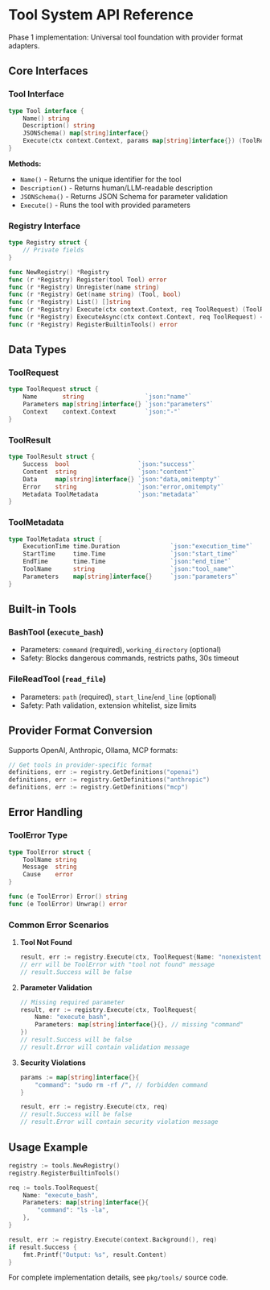 # Tool System API Reference

Phase 1 implementation: Universal tool foundation with provider format adapters.

## Core Interfaces

### Tool Interface

```go
type Tool interface {
    Name() string
    Description() string
    JSONSchema() map[string]interface{}
    Execute(ctx context.Context, params map[string]interface{}) (ToolResult, error)
}
```

**Methods:**
- `Name()` - Returns the unique identifier for the tool
- `Description()` - Returns human/LLM-readable description
- `JSONSchema()` - Returns JSON Schema for parameter validation
- `Execute()` - Runs the tool with provided parameters

### Registry Interface

```go
type Registry struct {
    // Private fields
}

func NewRegistry() *Registry
func (r *Registry) Register(tool Tool) error
func (r *Registry) Unregister(name string)
func (r *Registry) Get(name string) (Tool, bool)
func (r *Registry) List() []string
func (r *Registry) Execute(ctx context.Context, req ToolRequest) (ToolResult, error)
func (r *Registry) ExecuteAsync(ctx context.Context, req ToolRequest) <-chan ToolResult
func (r *Registry) RegisterBuiltinTools() error
```

## Data Types

### ToolRequest

```go
type ToolRequest struct {
    Name       string                 `json:"name"`
    Parameters map[string]interface{} `json:"parameters"`
    Context    context.Context        `json:"-"`
}
```

### ToolResult

```go
type ToolResult struct {
    Success  bool                   `json:"success"`
    Content  string                 `json:"content"`
    Data     map[string]interface{} `json:"data,omitempty"`
    Error    string                 `json:"error,omitempty"`
    Metadata ToolMetadata           `json:"metadata"`
}
```

### ToolMetadata

```go
type ToolMetadata struct {
    ExecutionTime time.Duration              `json:"execution_time"`
    StartTime     time.Time                  `json:"start_time"`
    EndTime       time.Time                  `json:"end_time"`
    ToolName      string                     `json:"tool_name"`
    Parameters    map[string]interface{}     `json:"parameters"`
}
```

## Built-in Tools

### BashTool (`execute_bash`)
- Parameters: `command` (required), `working_directory` (optional)
- Safety: Blocks dangerous commands, restricts paths, 30s timeout

### FileReadTool (`read_file`)  
- Parameters: `path` (required), `start_line`/`end_line` (optional)
- Safety: Path validation, extension whitelist, size limits

## Provider Format Conversion

Supports OpenAI, Anthropic, Ollama, MCP formats:

```go
// Get tools in provider-specific format
definitions, err := registry.GetDefinitions("openai")
definitions, err := registry.GetDefinitions("anthropic") 
definitions, err := registry.GetDefinitions("mcp")
```

## Error Handling

### ToolError Type

```go
type ToolError struct {
    ToolName string
    Message  string
    Cause    error
}

func (e ToolError) Error() string
func (e ToolError) Unwrap() error
```

### Common Error Scenarios

1. **Tool Not Found**
   ```go
   result, err := registry.Execute(ctx, ToolRequest{Name: "nonexistent"})
   // err will be ToolError with "tool not found" message
   // result.Success will be false
   ```

2. **Parameter Validation**
   ```go
   // Missing required parameter
   result, err := registry.Execute(ctx, ToolRequest{
       Name: "execute_bash",
       Parameters: map[string]interface{}{}, // missing "command"
   })
   // result.Success will be false
   // result.Error will contain validation message
   ```

3. **Security Violations**
   ```go
   params := map[string]interface{}{
       "command": "sudo rm -rf /", // forbidden command
   }
   
   result, err := registry.Execute(ctx, req)
   // result.Success will be false
   // result.Error will contain security violation message
   ```

## Usage Example

```go
registry := tools.NewRegistry()
registry.RegisterBuiltinTools()

req := tools.ToolRequest{
    Name: "execute_bash",
    Parameters: map[string]interface{}{
        "command": "ls -la",
    },
}

result, err := registry.Execute(context.Background(), req)
if result.Success {
    fmt.Printf("Output: %s", result.Content)
}
```

For complete implementation details, see `pkg/tools/` source code.